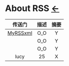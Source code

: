 # About RSS  [←](../index.md)

| 传送门 | 描述 | 摘要 |
|:---:|:---:|:---:|
| [MyRSSxml](../atom.xml) | O_O | Y |
| []() | O_O | Y |
| []() | O_O | Y |
| lucy | 25 | X |
